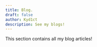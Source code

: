 ```yaml
---
title: Blog.
draft: false
author: Kyd1ct
description: See my blogs!
---
```


This section contains all my blog articles!
